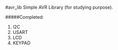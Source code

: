 #avr_lib
Simple AVR Library (for studying purpose).

#####Completed:
1. I2C
2. USART
3. LCD
4. KEYPAD
